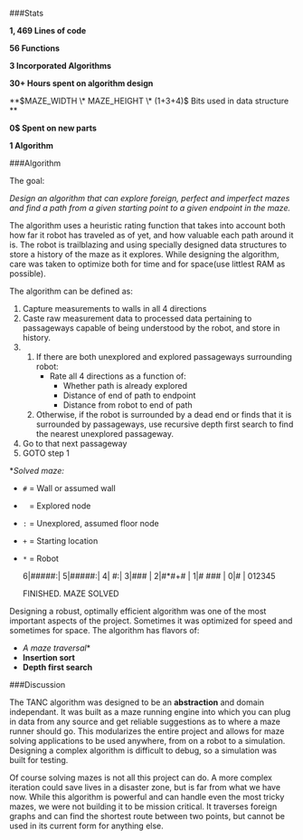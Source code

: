 ###Stats

**$1,469$ Lines of code**

**$56$ Functions**

**$3$ Incorporated Algorithms**

**$30+$ Hours spent on algorithm design**

**$MAZE_WIDTH \* MAZE_HEIGHT \* (1+3+4)$ Bits used in data structure **

**$0\$$ Spent on new parts**

**$1$ Algorithm**

###Algorithm

The goal:

*Design an algorithm that can explore foreign, perfect and imperfect mazes and find a path from a given starting point to a given endpoint in the maze.*

The algorithm uses a heuristic rating function that takes into account both how far it robot has traveled as of yet, and how valuable each path around it is. The robot is trailblazing and using specially designed data structures to store a history of the maze as it explores. While designing the algorithm, care was taken to optimize both for time and for space(use littlest RAM as possible).

The algorithm can be defined as:

1. Capture measurements to walls in all 4 directions
2. Caste raw measurement data to processed data pertaining to passageways capable of being understood by the robot, and store in history.
3.
	1. If there are both unexplored and explored passageways surrounding robot:
		+ Rate all 4 directions as a function of:
			- Whether path is already explored
			- Distance of end of path to endpoint
			- Distance from robot to end of path
	2. Otherwise, if the robot is surrounded by a dead end or finds that it is surrounded by passageways, use recursive depth first search to find the nearest unexplored passageway.
4. Go to that next passageway
5. GOTO step 1

**Solved maze:*

+ `#` = Wall or assumed wall
+ ` ` = Explored node
+ `:` = Unexplored, assumed floor node
+ `+` = Starting location
+ `*` = Robot

	6|#####:|
	5|#####:|
	4|    #:|
	3|###   |
	2|#*#+# |
	1|# ### |
	0|#     |
	  012345  

	FINISHED. MAZE SOLVED



Designing a robust, optimally efficient algorithm was one of the most important aspects of the project. Sometimes it was optimized for speed and sometimes for space. The algorithm has flavors of:

+ **A* maze traversal**
+ **Insertion sort**
+ **Depth first search**

###Discussion

The TANC algorithm was designed to be an **abstraction** and domain independant. It was built as a maze running engine into which you can plug in data from any source and get reliable suggestions as to where a maze runner should go. This modularizes the entire project and allows for maze solving applications to be used anywhere, from on a robot to a simulation. Designing a complex algorithm is difficult to debug, so a simulation was built for testing.

Of course solving mazes is not all this project can do. A more complex iteration could save lives in a disaster zone, but is far from what we have now. While this algorithm is powerful and can handle even the most tricky mazes, we were not building it to be mission critical. It traverses foreign graphs and can find the shortest route between two points, but cannot be used in its current form for anything else.
